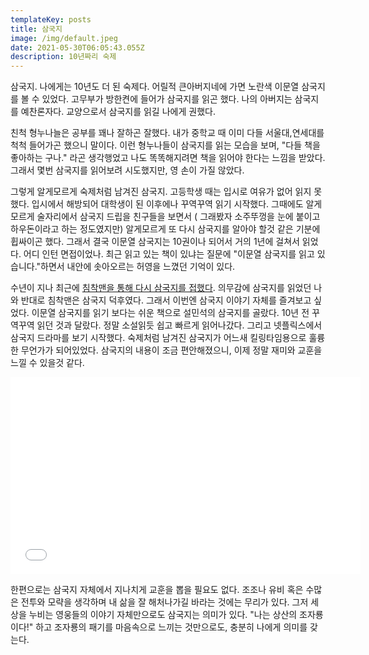 ```yaml
---
templateKey: posts
title: 삼국지
image: /img/default.jpeg
date: 2021-05-30T06:05:43.055Z
description: 10년짜리 숙제
---
```

삼국지. 나에게는 10년도 더 된 숙제다. 어릴적 큰아버지네에 가면 노란색 이문열 삼국지를 볼 수 있었다. 고무부가 방한켠에 들어가 삼국지를 읽곤 했다. 나의 아버지는 삼국지를 예찬론자다. 교양으로서 삼국지를 읽길 나에게 권했다.

친척 형누나늘은 공부를 꽤나 잘하곤 잘했다. 내가 중학교 때 이미 다들 서울대,연세대를 척척 들어가곤 했으니 말이다. 이런 형누나들이 삼국지를 읽는 모습을 보며, "다들 책을 좋아하는 구나." 라곤 생각행었고 나도 똑똑해지려면 책을 읽어야 한다는 느낌을 받았다. 그래서 몇번 삼국지를 읽어보려 시도했지만, 영 손이 가질 않았다.

그렇게 알게모르게 숙제처럼 남겨진 삼국지. 고등학생 때는 입시로 여유가 없어 읽지 못했다. 입시에서 해방되어 대학생이 된 이후에나 꾸역꾸역 읽기 시작했다. 그때에도 알게모르게 술자리에서 삼국지 드립을 친구들을 보면서 ( 그래봤자 소주뚜껑을 눈에 붙이고 하우돈이라고 하는 정도였지만) 알게모르게 또 다시 삼국지를 알아야 할것 같은 기분에 휩싸이곤 했다. 그래서 결국 이문열 삼국지는 10권이나 되어서 거의 1년에 걸쳐서 읽었다. 어디 인턴 면접이었나. 최근 읽고 있는 책이 있냐는 질문에 "이문열 삼국지를 읽고 있습니다."하면서 내안에 솟아오르는 허영을 느꼈던 기억이 있다.

수년이 지나 최근에 [침착맨을 통해 다시 삼국지를 접했다](https://www.youtube.com/watch?v=hnanNlDbsE4). 의무감에 삼국지를 읽었던 나와 반대로 침착맨은 삼국지 덕후였다. 그래서 이번엔 삼국지 이야기 자체를 즐겨보고 싶었다. 이문열 삼국지를 읽기 보다는 쉬운 책으로 설민석의 삼국지를 골랐다. 10년 전 꾸역꾸역 읽던 것과 달랐다. 정말 소설읽듯 쉽고 빠르게 읽어나갔다. 그리고 넷플릭스에서 삼국지 드라마를 보기 시작했다. 숙제처럼 남겨진 삼국지가 어느새 킬링타임용으로 훌륭한 무언가가 되어있었다. 삼국지의 내용이 조금 편안해졌으니, 이제 정말 재미와 교훈을 느낄 수 있을것 같다.

<div style='text-align:center;'>
<iframe width="560" height="315" src="\[](https://www.youtube.com/embed/QIIZpxDZjsk)<https://www.youtube.com/embed/QIIZpxDZjsk>" title="YouTube video player" frameborder="0" allow="accelerometer; autoplay; clipboard-write; encrypted-media; gyroscope; picture-in-picture" allowfullscreen></iframe>
</div>

한편으로는 삼국지 자체에서 지나치게 교훈을 뽑을 필요도 없다. 조조나 유비 혹은 수많은 전투와 모략을 생각하며 내 삶을 잘 해처나가길 바라는 것에는 무리가 있다. 그저 세상을 누비는 영웅들의 이야기 자체만으로도 삼국지는 의미가 있다. "나는 상산의 조자룡이다!" 하고 조자룡의 패기를 마음속으로 느끼는 것만으로도, 충분히 나에게 의미를 갖는다.